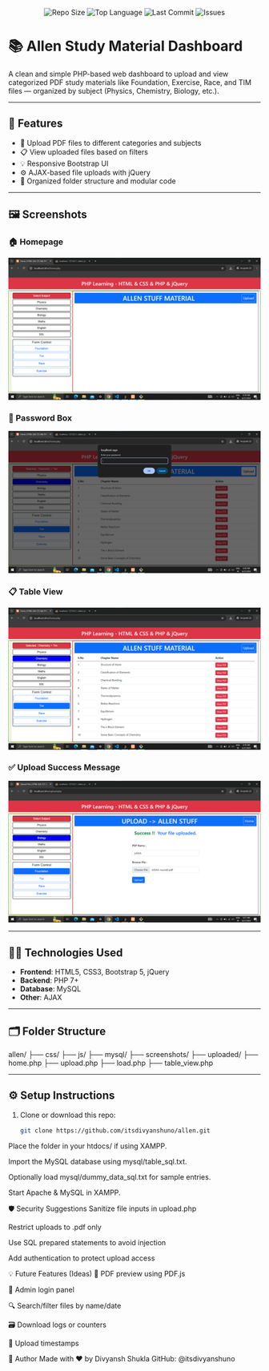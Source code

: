 <div align="center">

![Repo Size](https://img.shields.io/github/repo-size/itsdivyanshuno/allen?style=for-the-badge)
![Top Language](https://img.shields.io/github/languages/top/itsdivyanshuno/allen?style=for-the-badge)
![Last Commit](https://img.shields.io/github/last-commit/itsdivyanshuno/allen?style=for-the-badge)
![Issues](https://img.shields.io/github/issues/itsdivyanshuno/allen?style=for-the-badge)

</div>


# 📚 Allen Study Material Dashboard

A clean and simple PHP-based web dashboard to upload and view categorized PDF study materials like Foundation, Exercise, Race, and TIM files — organized by subject (Physics, Chemistry, Biology, etc.).

---

## 🚀 Features

- 📁 Upload PDF files to different categories and subjects
- 📋 View uploaded files based on filters
- 💡 Responsive Bootstrap UI
- ⚙ AJAX-based file uploads with jQuery
- 🧾 Organized folder structure and modular code

---

## 🖼️ Screenshots

### 🏠 Homepage
![Homepage](https://raw.githubusercontent.com/itsdivyanshuno/allen/master/screenshorts/homePage.png)

### 🔐 Password Box
![Password Box](https://raw.githubusercontent.com/itsdivyanshuno/allen/master/screenshorts/password-box.png)

### 📋 Table View
![Table Content View](https://raw.githubusercontent.com/itsdivyanshuno/allen/master/screenshorts/table-content-view.png)

### ✅ Upload Success Message
![Upload Message](https://raw.githubusercontent.com/itsdivyanshuno/allen/master/screenshorts/uploaded-msg.png)

---

## 🧑‍💻 Technologies Used

- **Frontend**: HTML5, CSS3, Bootstrap 5, jQuery
- **Backend**: PHP 7+
- **Database**: MySQL
- **Other**: AJAX

---

## 🗂 Folder Structure

allen/
├── css/
├── js/
├── mysql/
├── screenshots/
├── uploaded/
├── home.php
├── upload.php
├── load.php
├── table_view.php

---

## ⚙ Setup Instructions

1. Clone or download this repo:
   ```bash
   git clone https://github.com/itsdivyanshuno/allen.git
Place the folder in your htdocs/ if using XAMPP.

Import the MySQL database using mysql/table_sql.txt.

Optionally load mysql/dummy_data_sql.txt for sample entries.

Start Apache & MySQL in XAMPP.

🛡 Security Suggestions
Sanitize file inputs in upload.php

Restrict uploads to .pdf only

Use SQL prepared statements to avoid injection

Add authentication to protect upload access

💡 Future Features (Ideas)
🔎 PDF preview using PDF.js

🔐 Admin login panel

🔍 Search/filter files by name/date

🗃 Download logs or counters

📅 Upload timestamps

🙌 Author
Made with ❤️ by Divyansh Shukla
GitHub: @itsdivyanshuno
